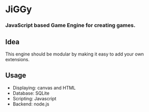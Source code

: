 # JiGGy
### JavaScript based Game Engine for creating games.

## Idea
This engine should be modular by making it easy to add your own extensions.

## Usage
* Displaying: canvas and HTML
* Database: SQLite
* Scripting: Javascript
* Backend: node.js